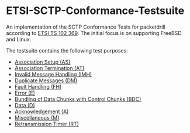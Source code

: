 # ETSI-SCTP-Conformance-Testsuite
An implementation of the SCTP Conformance Tests for packetdrill according to
[ETSI TS 102 369](http://www.etsi.org/deliver/etsi_ts/102300_102399/102369/01.01.01_60/ts_102369v010101p.pdf).
The initial focus is on supporting FreeBSD and Linux.

The testsuite contains the following test purposes:
* [Association Setup (AS)]()
* [Association Termination (AT)](https://github.com/nplab/ETSI-SCTP-Conformance-Testsuite/blob/master/sctp-at-tests/README.md)
* [Invalid Message Handling (IMH)]()
* [Duplicate Messages (DM)]()
* [Fault Handling (FH)]()
* [Error (E)]()
* [Bundling of Data Chunks with Control Chunks (BDC)]()
* [Data (D)]()
* [Acknowledgement (A)]()
* [Miscellaneous (M)]()
* [Retransmission Timer (RT)]()


